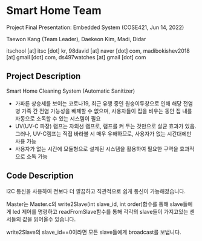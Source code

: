 # Smart Home Team
Project Final Presentation: Embedded System (COSE421, Jun 14, 2022)

Taewon Kang (Team Leader), Daekeon Kim, Madi, Didar

itschool [at] itsc [dot] kr, 98david [at] naver [dot] com, madibokishev2018 [at] gmail [dot] com, ds497watches [at] gmail [dot] com

## Project Description
Smart Home Cleaning System (Automatic Sanitizer)
* 가파른 상승세를 보이는 코로나19, 최근 유행 중인 원숭이두창으로 인해 해당 전염병 가족 간 전염 가능성을 배제할 수 없으며, 사용자들이 집을 비우는 동안 집 내를 자동으로 소독할 수 있는 시스템이 필요
* UV(UV-C 파장) 램프는 자외선 램프로, 램프를 켜 두는 것만으로 살균 효과가 있음. 그러나, UV-C램프는 직접 바라볼 시 매우 유해하므로, 사용자가 없는 시간대에만 사용 가능
* 사용자가 없는 시간에 모듈형으로 설계된 시스템을 활용하여 필요한 구역을 효과적으로 소독 가능

## Code Description
I2C 통신을 사용하여 전보다 더 깔끔하고 직관적으로 쉽게 통신이 가능해졌습니다.

Master는 Master.c의  write2Slave(int slave_id, int order)함수를 통해 slave들에게 led 제어를 명령하고
readFromSlave함수를 통해 각각의 slave들이 가지고있는 센서들의 값을 읽어올수 있습니다.

write2Slave의 slave_id==0이라면 모든 slave들에게 broadcast를 보냅니다.
